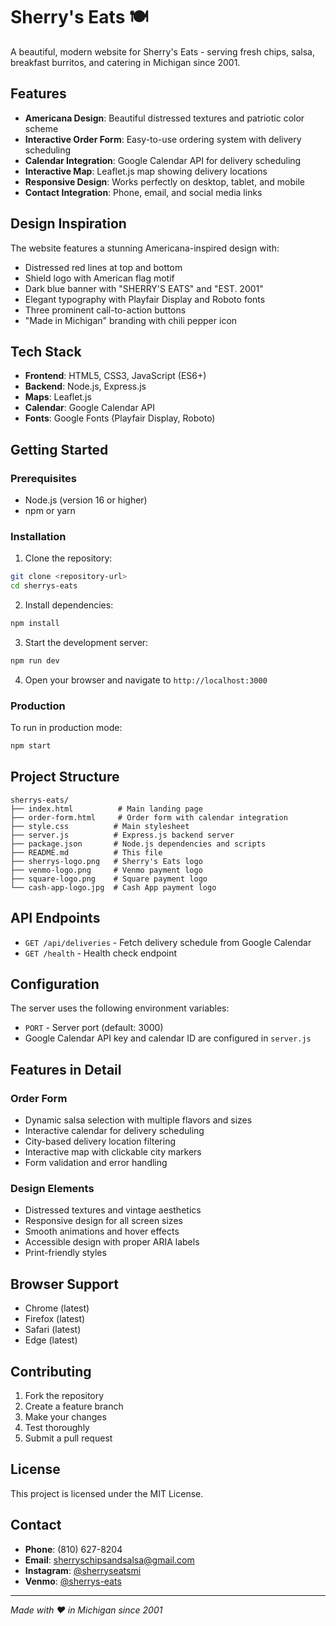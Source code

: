 # Sherry's Eats 🍽️

A beautiful, modern website for Sherry's Eats - serving fresh chips, salsa, breakfast burritos, and catering in Michigan since 2001.

## Features

- **Americana Design**: Beautiful distressed textures and patriotic color scheme
- **Interactive Order Form**: Easy-to-use ordering system with delivery scheduling
- **Calendar Integration**: Google Calendar API for delivery scheduling
- **Interactive Map**: Leaflet.js map showing delivery locations
- **Responsive Design**: Works perfectly on desktop, tablet, and mobile
- **Contact Integration**: Phone, email, and social media links

## Design Inspiration

The website features a stunning Americana-inspired design with:
- Distressed red lines at top and bottom
- Shield logo with American flag motif
- Dark blue banner with "SHERRY'S EATS" and "EST. 2001"
- Elegant typography with Playfair Display and Roboto fonts
- Three prominent call-to-action buttons
- "Made in Michigan" branding with chili pepper icon

## Tech Stack

- **Frontend**: HTML5, CSS3, JavaScript (ES6+)
- **Backend**: Node.js, Express.js
- **Maps**: Leaflet.js
- **Calendar**: Google Calendar API
- **Fonts**: Google Fonts (Playfair Display, Roboto)

## Getting Started

### Prerequisites

- Node.js (version 16 or higher)
- npm or yarn

### Installation

1. Clone the repository:
```bash
git clone <repository-url>
cd sherrys-eats
```

2. Install dependencies:
```bash
npm install
```

3. Start the development server:
```bash
npm run dev
```

4. Open your browser and navigate to `http://localhost:3000`

### Production

To run in production mode:
```bash
npm start
```

## Project Structure

```
sherrys-eats/
├── index.html          # Main landing page
├── order-form.html     # Order form with calendar integration
├── style.css          # Main stylesheet
├── server.js          # Express.js backend server
├── package.json       # Node.js dependencies and scripts
├── README.md          # This file
├── sherrys-logo.png   # Sherry's Eats logo
├── venmo-logo.png     # Venmo payment logo
├── square-logo.png    # Square payment logo
└── cash-app-logo.jpg  # Cash App payment logo
```

## API Endpoints

- `GET /api/deliveries` - Fetch delivery schedule from Google Calendar
- `GET /health` - Health check endpoint

## Configuration

The server uses the following environment variables:
- `PORT` - Server port (default: 3000)
- Google Calendar API key and calendar ID are configured in `server.js`

## Features in Detail

### Order Form
- Dynamic salsa selection with multiple flavors and sizes
- Interactive calendar for delivery scheduling
- City-based delivery location filtering
- Interactive map with clickable city markers
- Form validation and error handling

### Design Elements
- Distressed textures and vintage aesthetics
- Responsive design for all screen sizes
- Smooth animations and hover effects
- Accessible design with proper ARIA labels
- Print-friendly styles

## Browser Support

- Chrome (latest)
- Firefox (latest)
- Safari (latest)
- Edge (latest)

## Contributing

1. Fork the repository
2. Create a feature branch
3. Make your changes
4. Test thoroughly
5. Submit a pull request

## License

This project is licensed under the MIT License.

## Contact

- **Phone**: (810) 627-8204
- **Email**: sherryschipsandsalsa@gmail.com
- **Instagram**: [@sherryseatsmi](https://www.instagram.com/sherryseatsmi/)
- **Venmo**: [@sherrys-eats](https://venmo.com/sherrys-eats)

---

*Made with ❤️ in Michigan since 2001* 